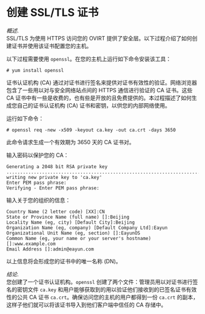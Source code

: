 # 创建 SSL/TLS 证书

*概述*.  
SSL/TLS 为使用 HTTPS 访问您的 OVIRT
提供了安全层。以下过程介绍了如何创建证书并使用该证书配置您的主机。

以下过程需要使用 `openssl`。在您的主机上运行如下命令安装该工具：

    # yum install openssl
        

证书认证机构 (CA)
通过对证书进行签名来提供对证书有效性的验证。网络浏览器包含了一些用以对与安全网络站点间的
HTTPS 通信进行验证的 CA 证书。这些 CA
证书中有一些是收费的，也有些是开放的且免费提供的。本过程描述了如何生成您自己的证书认证机构
(CA) 证书和密钥，以供您的内部网络使用。

运行如下命令：

    # openssl req -new -x509 -keyout ca.key -out ca.crt -days 3650
            

此命令请求生成一个有效期为 3650 天的 CA 证书对。

输入密码以保护您的 CA：

    Generating a 2048 bit RSA private key
    ......................................................................................................................................+++..................................................................................................+++
    writing new private key to 'ca.key'
    Enter PEM pass phrase:
    Verifying - Enter PEM pass phrase:
            

输入关于您的组织的信息：

    Country Name (2 letter code) [XX]:CN
    State or Province Name (full name) []:Beijing
    Locality Name (eg, city) [Default City]:Beijing
    Organization Name (eg, company) [Default Company Ltd]:Eayun
    Organizational Unit Name (eg, section) []:EayunOS
    Common Name (eg, your name or your server's hostname) []:www.example.com
    Email Address []:admin@eayun.com
            

以上信息将会形成您的证书中的唯一名称 (DN)。

*结论*.  
您创建了一个证书认证机构。`openssl`
创建了两个文件：管理员用以对证书进行签名的密钥文件 `ca.key`
和用户能够获取到的用以验证他们接收到的已签名证书有效性的公共 CA 证书
`ca.crt`。确保访问您的主机的用户都得到一份 `ca.crt`
的副本，这样子他们就可以将该证书导入到他们客户端中信任的 CA 存储中。

